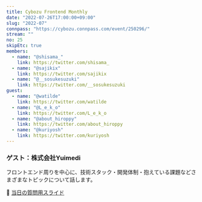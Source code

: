 ```yaml
---
title: Cybozu Frontend Monthly
date: "2022-07-26T17:00:00+09:00"
slug: "2022-07"
connpass: "https://cybozu.connpass.com/event/250296/"
stream: ""
no: 25
skipEtc: true
members:
  - name: "@shisama_"
    link: https://twitter.com/shisama_
  - name: "@sajikix"
    link: https://twitter.com/sajikix
  - name: "@__sosukesuzuki"
    link: https://twitter.com/__sosukesuzuki
guest:
  - name: "@watilde"
    link: https://twitter.com/watilde
  - name: "@L_e_k_o"
    link: https://twitter.com/L_e_k_o
  - name: "@about_hiroppy"
    link: https://twitter.com/about_hiroppy
  - name: "@kuriyosh"
    link: https://twitter.com/kuriyosh
---
```



### ゲスト：株式会社Yuimedi

フロントエンド周りを中心に、技術スタック・開発体制・抱えている課題などさまざまなトピックについて話します。

🔗 [当日の質問用スライド](https://github.com/cybozu/frontend-monthly/files/9178212/FrontendMonthly22-07.pdf)
